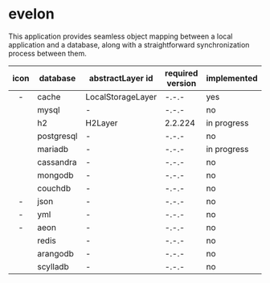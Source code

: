 # evelon

This application provides seamless object mapping between a local application and a database, along with a
straightforward synchronization process between them.

| icon                                                                                                                                                                                    | database   | abstractLayer id          | required version | implemented |
|-----------------------------------------------------------------------------------------------------------------------------------------------------------------------------------------|------------|-------------------|------------------|-------------|
| <div align="center"> -</div>                                                                                                                                                            | cache      | LocalStorageLayer | -.-.-            | yes         |
| <div align="center"> <img  heigth="17px" width="17px" src="https://upload.wikimedia.org/wikipedia/de/d/dd/MySQL_logo.svg"></div>                                                        | mysql      | -                 | -.-.-            | no          |
| <div align="center"> <img  heigth="17px" width="17px" src="https://dbdb.io/media/logos/h2-logo.svg"></div>                                                                              | h2         | H2Layer           | 2.2.224          | in progress |
| <div align="center"> <img  heigth="17px" width="17px" src="https://upload.wikimedia.org/wikipedia/commons/thumb/2/29/Postgresql_elephant.svg/1200px-Postgresql_elephant.svg.png"></div> | postgresql | -                 | -.-.-            | no          |
| <div align="center"> <img  heigth="17px" width="17px" src="https://cdn.worldvectorlogo.com/logos/mariadb.svg"></div>                                                                    | mariadb    | -                 | -.-.-            | in progress |
| <div align="center"> <img  heigth="17px" width="17px" src="https://upload.wikimedia.org/wikipedia/commons/thumb/5/5e/Cassandra_logo.svg/2000px-Cassandra_logo.svg.png"></div>           | cassandra  | -                 | -.-.-            | no          |
| <div align="center"> <img  heigth="17px" width="17px" src="https://www.svgrepo.com/show/331488/mongodb.svg"></div>                                                                      | mongodb    | -                 | -.-.-            | no          |
| <div align="center"> <img  heigth="17px" width="17px" src="https://couchdb.apache.org/image/couch@2x.png"></div>                                                                        | couchdb    | -                 | -.-.-            | no          |
| <div align="center">-</div>                                                                                                                                                             | json       | -                 | -.-.-            | no          |
| <div align="center">-</div>                                                                                                                                                             | yml        | -                 | -.-.-            | no          |
| <div align="center">-</div>                                                                                                                                                             | aeon       | -                 | -.-.-            | no          |
| <div align="center"> <img  heigth="17px" width="17px" src="https://static-00.iconduck.com/assets.00/redis-plain-wordmark-icon-512x511-8n4kzl0q.png"></div>                              | redis      | -                 | -.-.-            | no          |
| <div align="center"> <img  heigth="17px" width="17px" src="https://upload.wikimedia.org/wikipedia/en/3/3a/ArangoDB_Logo.png"></div>                                                     | arangodb   | -                 | -.-.-            | no          |
| <div align="center"> <img  heigth="17px" width="17px" src="https://www.scylladb.com/wp-content/uploads/scylla-headset.png"></div>                                                       | scylladb   | -                 | -.-.-            | no          |